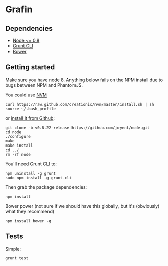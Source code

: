 # Grafin


## Dependencies

* [Node <= 0.8](http://nodejs.org/)
* [Grunt CLI](http://gruntjs.com/getting-started)
* [Bower](http://twitter.github.com/bower/)


## Getting started

Make sure you have node 8. Anything below fails on the NPM install due to bugs between NPM and PhantomJS.

You could use [NVM](https://github.com/creationix/nvm)

	curl https://raw.github.com/creationix/nvm/master/install.sh | sh
	source ~/.bash_profile

 or [install it from Github](http://nodejs.org/dist/v0.8.22/):

	git clone -b v0.8.22-release https://github.com/joyent/node.git
	cd node
	./configure
	make
	make install
	cd ../
	rm -rf node


You'll need Grunt CLI to:
	
	npm uninstall -g grunt
	sudo npm install -g grunt-cli


Then grab the package dependencies:

	npm install


Bower power (not sure if we should have this globally, but it's (obviously) what they recommend)

	npm install bower -g


## Tests


Simple:
	
	grunt test